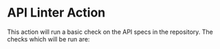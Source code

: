 # API Linter Action

This action will run a basic check on the API specs in the repository. The checks which will be run are:
